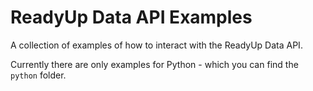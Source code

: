 # ReadyUp Data API Examples

A collection of examples of how to interact with the ReadyUp Data API.

Currently there are only examples for Python - which you can find the `python` folder.